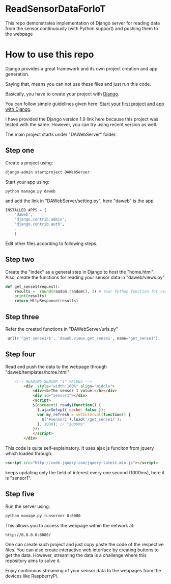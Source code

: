 # ReadSensorDataForIoT
This repo demonstrates implementation of Django server for reading data from the sensor continuously (with Python support) and pushing them to the webpage

# How to use this repo

Django provides a great framework and its own project creation and app generation.

Saying that, means you can not use these files and just run this code.

Basically, you have to create your project with [Django](https://www.djangoproject.com/). 

You can follow simple guidelines given here: [Start your first project and app with Django](https://docs.djangoproject.com/en/1.9/intro/tutorial01/).

I have provided the Django version 1.9 link here because this project was tested with the same. However, you can try using recent version as well.

The main project starts under "DAWebServer" folder.

## Step one
Create a project using:
```sh
django-admin startproject DAWebServer
```
Start your app using:
```
python manage.py daweb
```
and add the link in "DAWebServer/setting.py", here "daweb" is the app
```py
INSTALLED_APPS = [
    'daweb',
    'django.contrib.admin',
    'django.contrib.auth',
    .
    ]
```

Edit other files according to following steps.

## Step two
Create the "index" as a general step in Django to host the "home.html".
Also, create the functions for reading your sensor data in "daweb/views.py"
```py
def get_sense1(request):
    results =  round(random.random(), 3) # Your Python function for reading sensor 1 values
    print(results)
    return HttpResponse(results)
```

## Step three
Refer the created functions in "DAWebServer/urls.py"
```py
 url(r'^get_sense1/$', 'daweb.views.get_sense1', name='get_sense1'),
```

## Step four
Read and push the data to the webpage through "daweb/templates/home.html"
```html
    <!-- READING SENSOR "1" VALUES -->
        <div  style="width:100%" align="middle">
            <div><b>The sensor 1 value:</b></div>
            <div id="sensor1"></div>
            <script>
            $(document).ready(function() {
              $.ajaxSetup({ cache: false });
              var my_refresh = setInterval(function() {
                $('#sensor1').load('/get_sense1/');
              }, 1000); // "1000ms"
            });
            </script>
        </div>
```
This code is quite self-explainatory. It uses ajax js funciton from jquery which loaded through:    
```html
<script src="http://code.jquery.com/jquery-latest.min.js"></script>
```
keeps updating only the field of interest every one second (1000ms), here it is "sensor1".

## Step five
Run the server using:
```sh
python manage.py runserver 0:8080
```

This allows you to access the webpage within the network at:
```sh
http://0.0.0.0:8080/
```
One can create such project and just copy paste the code of the respective files. You can also create interactive web interface by creating buttons to get the data. However, streaming the data is a challenge where this repository aims to solve it. 

Enjoy continuous streaming of your sensor data to the webpages from the devices like RaspberryPi.

